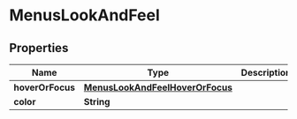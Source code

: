 # MenusLookAndFeel

## Properties
Name | Type | Description | Notes
------------ | ------------- | ------------- | -------------
**hoverOrFocus** | [**MenusLookAndFeelHoverOrFocus**](MenusLookAndFeelHoverOrFocus.md) |  | 
**color** | **String** |  | 
